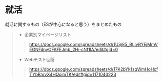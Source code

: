 # 就活
就活に関するもの（ESが中心になると思う）をまとめたもの

> - 企業別マイページリスト
>> https://docs.google.com/spreadsheets/d/1USj85_BLlyBYEjMmVEGNFdnyOFAFEJmb_2Hi-cNf1lA/edit#gid=0
> - Webテスト回答
>> https://docs.google.com/spreadsheets/d/17K2bYk1sqWmHoHcfTYbRarvX4HQoimTK/edit#gid=1171040223
